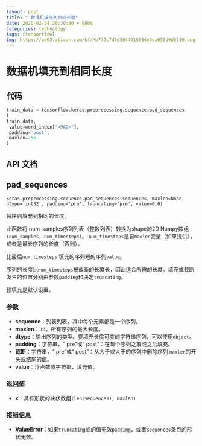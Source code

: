 ```yaml
---
layout: post
title: " 数据机填充到相同长度"
date: 2020-02-24 20:30:00 + 0800
categories: technology
tags: [tensorflow]
img: https://ae03.alicdn.com/kf/Hb7f0c7d7d5844015954e4ea058d9d6710.png
---
```


# 数据机填充到相同长度

## 代码

```python
train_data = tensorflow.keras.preprocessing.sequence.pad_sequences
(
train_data,
 value=word_index["<PAD>"],
 padding='post',
 maxlen=256
)
```

## API 文档

## pad_sequences

```
keras.preprocessing.sequence.pad_sequences(sequences, maxlen=None, dtype='int32', padding='pre', truncating='pre', value=0.0)
```

将序列填充到相同的长度。

此函数将 num_samples序列列表（整数列表）转换为shape的2D Numpy数组`(num_samples, num_timesteps)`。 `num_timesteps`是自`maxlen`变量（如果提供），或者是最长序列的长度（否则）。

比最后`num_timesteps` 填充的序列短的序列`value`。

序列的长度比`num_timesteps`被截断的长度长，因此适合所需的长度。填充或截断发生的位置分别由参数`padding`和决定`truncating`。

预填充是默认设置。

### 参数

-   **sequence**：列表列表，其中每个元素都是一个序列。
-   **maxlen**：Int，所有序列的最大长度。
-   **dtype**：输出序列的类型。要填充长度可变的字符串序列，可以使用`object`。
-   **padding**：字符串，“ pre”或“ post”：在每个序列之前或之后填充。
-   **截断**：字符串，“ pre”或“ post”：从大于或大于的序列中删除序列 `maxlen`的开头或结尾的值。
-   **value**：浮点数或字符串，填充值。

### 返回值

-   **x**：具有形状的块状数组`(len(sequences), maxlen)`

### 报错信息

-   **ValueError**：如果`truncating`或的值无效`padding`，或者`sequences`条目的形状无效。